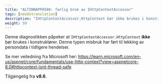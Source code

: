 ```yaml
---
title: "ALTINNAPP0500: farlig bruk av IHttpContextAccessor"
tags: [needstranslation]
description: "IHttpContextAccessor.HttpContext bør ikke brukes i konstruktører"
weight: 50
---
```


Denne diagnostikken påpeker at `IHttpContextAccessor.HttpContext` **ikke** bør brukes
i konstruktører. Denne typen misbruk har ført til lekking av persondata i tidligere hendelser.

Se mer veiledning fra Microsoft her: 
https://learn.microsoft.com/en-us/aspnet/core/fundamentals/use-http-context?view=aspnetcore-8.0#httpcontext-isnt-thread-safe

Tilgjengelig fra **v8.6**.
